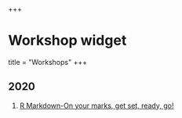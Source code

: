 +++
# Workshop widget

title = "Workshops"
+++
  
## 2020

1. [R Markdown-On your marks, get set, ready, go!](https://rladiescolombo.netlify.app/talk/1_rmarkdown/)